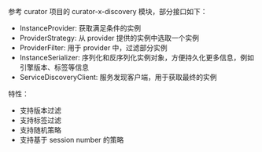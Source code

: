 参考 curator 项目的 curator-x-discovery 模块，部分接口如下：

+ InstanceProvider: 获取满足条件的实例
+ ProviderStrategy: 从 provider 提供的实例中选取一个实例
+ ProviderFilter: 用于 provider 中，过滤部分实例
+ InstanceSerializer: 序列化和反序列化实例对象，方便持久化更多信息，例如引擎版本、标签等信息
+ ServiceDiscoveryClient: 服务发现客户端，用于获取最终的实例

特性：
+ 支持版本过滤
+ 支持标签过滤
+ 支持随机策略
+ 支持基于 session number 的策略